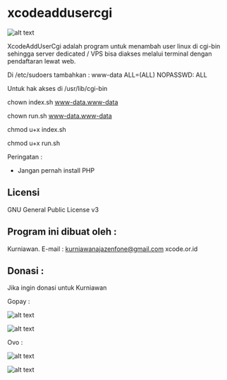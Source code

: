 # xcodeaddusercgi

![alt text](http://xcode.or.id/04_small-logo.png)

XcodeAddUserCgi adalah program untuk menambah user linux di cgi-bin sehingga server dedicated / VPS bisa diakses melalui terminal dengan pendaftaran lewat web.

Di /etc/sudoers tambahkan :
www-data ALL=(ALL) NOPASSWD: ALL

Untuk hak akses di /usr/lib/cgi-bin

chown index.sh www-data.www-data

chown run.sh www-data.www-data

chmod u+x index.sh

chmod u+x run.sh

Peringatan :

- Jangan pernah install PHP

Licensi
-------
GNU General Public License v3

Program ini dibuat oleh :
--------------------------------------------
Kurniawan. E-mail : kurniawanajazenfone@gmail.com
xcode.or.id


Donasi :
--------
Jika ingin donasi untuk Kurniawan

Gopay :

![alt text](https://kurniawan.xcode.or.id/gofood.png)

![alt text](https://kurniawan.xcode.or.id/gopay.png)

Ovo :

![alt text](https://kurniawan.xcode.or.id/ovo3.png)

![alt text](https://kurniawan.xcode.or.id/ovo2.png)

